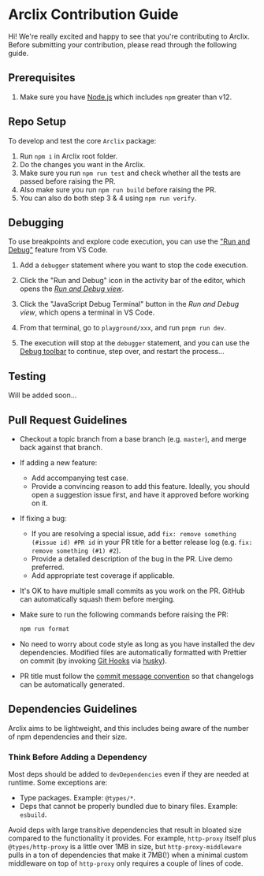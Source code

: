 # Arclix Contribution Guide

Hi! We're really excited and happy to see that you're contributing to Arclix. Before submitting your contribution, please read through the following guide.

## Prerequisites

1. Make sure you have [Node.js](https://nodejs.org/) which includes `npm` greater than v12.

## Repo Setup

To develop and test the core `Arclix` package:

1. Run `npm i` in Arclix root folder.
2. Do the changes you want in the Arclix.
3. Make sure you run `npm run test` and check whether all the tests are passed before raising the PR.
4. Also make sure you run `npm run build` before raising the PR.
5. You can also do both step 3 & 4 using `npm run verify`.

## Debugging

To use breakpoints and explore code execution, you can use the ["Run and Debug"](https://code.visualstudio.com/docs/editor/debugging) feature from VS Code.

1. Add a `debugger` statement where you want to stop the code execution.

2. Click the "Run and Debug" icon in the activity bar of the editor, which opens the [_Run and Debug view_](https://code.visualstudio.com/docs/editor/debugging#_run-and-debug-view).

3. Click the "JavaScript Debug Terminal" button in the _Run and Debug view_, which opens a terminal in VS Code.

4. From that terminal, go to `playground/xxx`, and run `pnpm run dev`.

5. The execution will stop at the `debugger` statement, and you can use the [Debug toolbar](https://code.visualstudio.com/docs/editor/debugging#_debug-actions) to continue, step over, and restart the process...

## Testing

Will be added soon...

## Pull Request Guidelines

-   Checkout a topic branch from a base branch (e.g. `master`), and merge back against that branch.

-   If adding a new feature:

    -   Add accompanying test case.
    -   Provide a convincing reason to add this feature. Ideally, you should open a suggestion issue first, and have it approved before working on it.

-   If fixing a bug:

    -   If you are resolving a special issue, add `fix: remove something (#issue id) #PR id` in your PR title for a better release log (e.g. `fix: remove something (#1) #2`).
    -   Provide a detailed description of the bug in the PR. Live demo preferred.
    -   Add appropriate test coverage if applicable.

-   It's OK to have multiple small commits as you work on the PR. GitHub can automatically squash them before merging.

-   Make sure to run the following commands before raising the PR:

    ```bash
    npm run format
    ```

-   No need to worry about code style as long as you have installed the dev dependencies. Modified files are automatically formatted with Prettier on commit (by invoking [Git Hooks](https://git-scm.com/docs/githooks) via [husky](https://typicode.github.io/husky)).

-   PR title must follow the [commit message convention](./.github/COMMIT_CONVENTION.md) so that changelogs can be automatically generated.

## Dependencies Guidelines

Arclix aims to be lightweight, and this includes being aware of the number of npm dependencies and their size.

### Think Before Adding a Dependency

Most deps should be added to `devDependencies` even if they are needed at runtime. Some exceptions are:

-   Type packages. Example: `@types/*`.
-   Deps that cannot be properly bundled due to binary files. Example: `esbuild`.

Avoid deps with large transitive dependencies that result in bloated size compared to the functionality it provides. For example, `http-proxy` itself plus `@types/http-proxy` is a little over 1MB in size, but `http-proxy-middleware` pulls in a ton of dependencies that make it 7MB(!) when a minimal custom middleware on top of `http-proxy` only requires a couple of lines of code.
